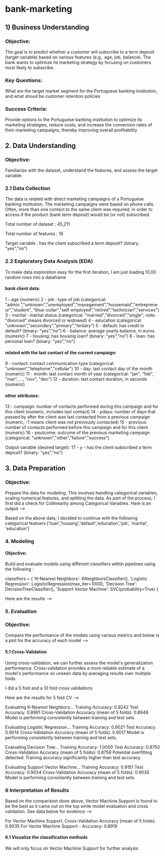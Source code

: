 # bank-marketing


## 1) Business Understanding
### Objective:
The goal is to predict whether a customer will subscribe to a term deposit (target variable) based on various features (e.g., age, job, balance). The bank wants to optimize its marketing strategy by focusing on customers most likely to subscribe.

### Key Questions:
What are the target market segment for the Portuguese banking institution, and what shoud be customer retention policies

### Success Criteria:
Provide options to the Portuguese banking institution to optimize its marketing strategies, reduce costs, and increase the conversion rates of their marketing campaigns, thereby improving overall profitability

## 2. Data Understanding
### Objective: 
Familiarize with the dataset, understand the features, and assess the target variable.

### 2.1 Data Collection
The data is related with direct marketing campaigns of a Portuguese banking institution. The marketing campaigns were based on phone calls. Often, more than one contact to the same client was required, in order to access if the product (bank term deposit) would be (or not) subscribed.

Total number of dataset : 45,211

Total number of features : 16

Target variable : has the client subscribed a term deposit? (binary: "yes","no")

### 2.2 Exploratory Data Analysis (EDA)
To make data exploration easy for the first iteration, I am just loading 10,00 random rows into a dataframe
#### bank client data:
   1 - age (numeric)
   2 - job : type of job (categorical: "admin.","unknown","unemployed","management","housemaid","entrepreneur","student",
                                       "blue-collar","self-employed","retired","technician","services") 
   3 - marital : marital status (categorical: "married","divorced","single"; note: "divorced" means divorced or widowed)
   4 - education (categorical: "unknown","secondary","primary","tertiary")
   5 - default: has credit in default? (binary: "yes","no")
   6 - balance: average yearly balance, in euros (numeric) 
   7 - housing: has housing loan? (binary: "yes","no")
   8 - loan: has personal loan? (binary: "yes","no")
#### related with the last contact of the current campaign:
   9 - contact: contact communication type (categorical: "unknown","telephone","cellular") 
  10 - day: last contact day of the month (numeric)
  11 - month: last contact month of year (categorical: "jan", "feb", "mar", ..., "nov", "dec")
  12 - duration: last contact duration, in seconds (numeric)
#### other attributes:
  13 - campaign: number of contacts performed during this campaign and for this client (numeric, includes last contact)
  14 - pdays: number of days that passed by after the client was last contacted from a previous campaign (numeric, -1 means client was not previously contacted)
  15 - previous: number of contacts performed before this campaign and for this client (numeric)
  16 - poutcome: outcome of the previous marketing campaign (categorical: "unknown","other","failure","success")

  Output variable (desired target):
  17 - y - has the client subscribed a term deposit? (binary: "yes","no")

## 3. Data Preparation
### Objective: 
Prepare the data for modeling. This involves handling categorical variables, scaling numerical features, and splitting the data.
As part of the process, I first did a check for Collinearity among Categorical Variables. Hare is an output --> 

Based on tha above data, I decided to continue with the following categorical featuers
['loan','housing','default','education','job', 'marital', 'education']

### 4. Modeling
#### Objective: 
Build and evaluate models using different classifiers within pipelines using the following :

classifiers = {
    'K-Nearest Neighbors': KNeighborsClassifier(),
    'Logistic Regression': LogisticRegression(max_iter=1000),
    'Decision Tree': DecisionTreeClassifier(),
    'Support Vector Machine': SVC(probability=True)
}

Here are the results -->



### 5. Evaluation
### Objective: 

Compare the performance of the models using various metrics and below is a plot for the accuracy of each model -->

#### 5.1 Cross-Validation
Using cross-validation, we can further assess the model's generalization performance. Cross-validation provides a more reliable estimate of a model's performance on unseen data by averaging results over multiple folds.

I did a 5 fold and a 10 fold cross validations

Here are the results for 5 fold CV -->

Evaluating K-Nearest Neighbors...
Training Accuracy: 0.9242
Test Accuracy: 0.8961
Cross-Validation Accuracy (mean of 5 folds): 0.8949
Model is performing consistently between training and test sets.

Evaluating Logistic Regression...
Training Accuracy: 0.9021
Test Accuracy: 0.9014
Cross-Validation Accuracy (mean of 5 folds): 0.9017
Model is performing consistently between training and test sets.

Evaluating Decision Tree...
Training Accuracy: 1.0000
Test Accuracy: 0.8750
Cross-Validation Accuracy (mean of 5 folds): 0.8756
Potential overfitting detected: Training accuracy significantly higher than test accuracy.

Evaluating Support Vector Machine...
Training Accuracy: 0.9151
Test Accuracy: 0.9034
Cross-Validation Accuracy (mean of 5 folds): 0.9035
Model is performing consistently between training and test sets.

### 6 Interpretation of Results
Based on the comparision done above, Vector Machine Support is found to be the best as it came out on the top while model evaluation and cross validation.
See data below for evidence -->

For Vector Machine Support, Cross-Validation Accuracy (mean of 5 folds): 0.9035
For Vector Machine Support - Accuracy: 0.8919

#### 6.1 Visualize the classification methods

We will only focus on Vector Machine Support for further analysis






